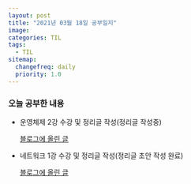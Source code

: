 ```yaml
---
layout: post
title: "2021년 03월 18일 공부일지"
image:
categories: TIL
tags: 
  - TIL
sitemap:
  changefreq: daily
  priority: 1.0
---
```




### 오늘 공부한 내용

- 운영체제 2강 수강 및 정리글 작성(정리글 작성중)

  [블로그에 올린 글](https://neph3779.github.io/%EC%9A%B4%EC%98%81%EC%B2%B4%EC%A0%9C/2-%EC%9A%B4%EC%98%81%EC%B2%B4%EC%A0%9C-2%EA%B0%95/)

- 네트워크 1강 수강 및 정리글 작성(정리글 초안 작성 완료)

  [블로그에 올린 글](https://neph3779.github.io/%EB%84%A4%ED%8A%B8%EC%9B%8C%ED%81%AC/1-%EB%84%A4%ED%8A%B8%EC%9B%8C%ED%81%AC%EC%9D%98-%EA%B0%9C%EB%85%90%EA%B3%BC-%ED%94%84%EB%A1%9C%ED%86%A0%EC%BD%9C/)

  